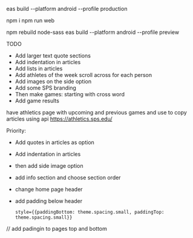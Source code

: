 eas build --platform android --profile production

npm i
npm run web

npm rebuild node-sass
eas build --platform android --profile preview

TODO

- Add larger text quote sections
- Add indentation in articles
- Add lists in articles
- Add athletes of the week scroll across for each person
- Add images on the side option
- Add some SPS branding
- Then make games: starting with cross word
- Add game results

have athletics page with upcoming and previous games and use to copy articles using api
https://athletics.sps.edu/

Priority:

- Add quotes in articles as option
- Add indentation in articles
- then add side image option

- add info section and choose section order
- change home page header
- add padding below header

      style={{paddingBottom: theme.spacing.small, paddingTop: theme.spacing.small}}
// add padingin to pages top and bottom